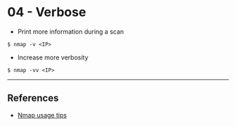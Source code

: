 # 04 - Verbose

- Print more information during a scan

`$ nmap -v <IP>`

- Increase more verbosity

`$ nmap -vv <IP>`

---
## References

- [Nmap usage tips](https://miloserdov.org/?p=3639)